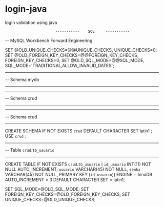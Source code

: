 # login-java
login validation using java

                           -----------    SQL     -----------  
     
-- MySQL Workbench Forward Engineering

SET @OLD_UNIQUE_CHECKS=@@UNIQUE_CHECKS, UNIQUE_CHECKS=0;
SET @OLD_FOREIGN_KEY_CHECKS=@@FOREIGN_KEY_CHECKS, FOREIGN_KEY_CHECKS=0;
SET @OLD_SQL_MODE=@@SQL_MODE, SQL_MODE='TRADITIONAL,ALLOW_INVALID_DATES';

-- -----------------------------------------------------
-- Schema mydb
-- -----------------------------------------------------
-- -----------------------------------------------------
-- Schema crud
-- -----------------------------------------------------

-- -----------------------------------------------------
-- Schema crud
-- -----------------------------------------------------
CREATE SCHEMA IF NOT EXISTS `crud` DEFAULT CHARACTER SET latin1 ;
USE `crud` ;

-- -----------------------------------------------------
-- Table `crud`.`tb_usuario`
-- -----------------------------------------------------
CREATE TABLE IF NOT EXISTS `crud`.`tb_usuario` (
  `id_usuario` INT(11) NOT NULL AUTO_INCREMENT,
  `usuario` VARCHAR(45) NOT NULL,
  `senha` VARCHAR(45) NOT NULL,
  PRIMARY KEY (`id_usuario`))
ENGINE = InnoDB
AUTO_INCREMENT = 3
DEFAULT CHARACTER SET = latin1;


SET SQL_MODE=@OLD_SQL_MODE;
SET FOREIGN_KEY_CHECKS=@OLD_FOREIGN_KEY_CHECKS;
SET UNIQUE_CHECKS=@OLD_UNIQUE_CHECKS;
